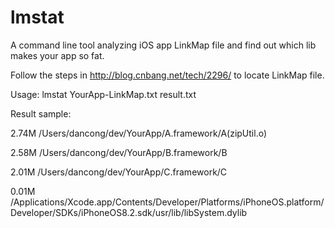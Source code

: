 # lmstat
A command line tool analyzing iOS app LinkMap file and find out which lib makes your app so fat.

Follow the steps in http://blog.cnbang.net/tech/2296/ to locate LinkMap file.

Usage: lmstat YourApp-LinkMap.txt result.txt

Result sample:

2.74M	/Users/dancong/dev/YourApp/A.framework/A(zipUtil.o)

2.58M	/Users/dancong/dev/YourApp/B.framework/B

2.01M	/Users/dancong/dev/YourApp/C.framework/C

0.01M	/Applications/Xcode.app/Contents/Developer/Platforms/iPhoneOS.platform/Developer/SDKs/iPhoneOS8.2.sdk/usr/lib/libSystem.dylib
